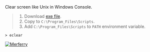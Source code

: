 Clear screen like Unix in Windows Console.
> 1. Download [exe file](https://github.com/winp/extra-clear/releases/download/1.0.0/eclear.exe).
> 2. Copy to `C:\Program_Files\Scripts`.
> 3. Add `C:\Program_Files\Scripts` to `PATH` environment variable.


```
> eclear
```


[![Merferry](https://i.imgur.com/NtZ7jC0.jpg)](https://merfery.github.io)

